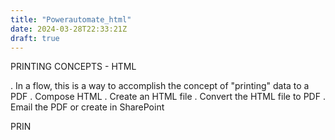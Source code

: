 ```yaml
---
title: "Powerautomate_html"
date: 2024-03-28T22:33:21Z
draft: true
---
```


PRINTING CONCEPTS - HTML

. In a flow, this is a way to accomplish the
concept of "printing" data to a PDF
. Compose HTML
. Create an HTML file
. Convert the HTML file to PDF
. Email the PDF or create in SharePoint

PRIN